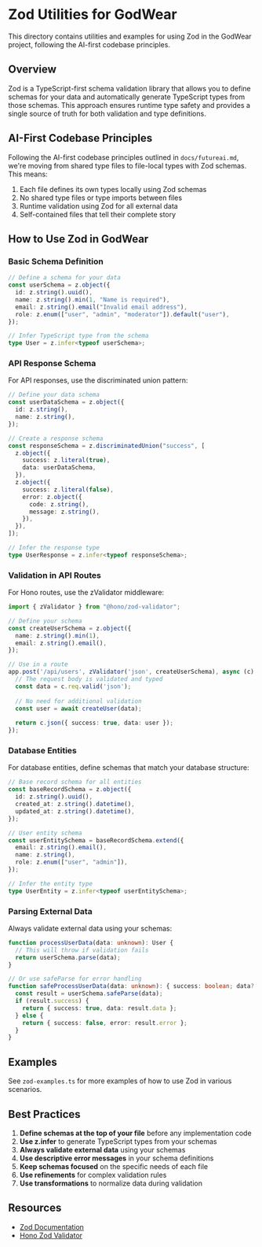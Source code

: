 # Zod Utilities for GodWear

This directory contains utilities and examples for using Zod in the GodWear project, following the AI-first codebase principles.

## Overview

Zod is a TypeScript-first schema validation library that allows you to define schemas for your data and automatically generate TypeScript types from those schemas. This approach ensures runtime type safety and provides a single source of truth for both validation and type definitions.

## AI-First Codebase Principles

Following the AI-first codebase principles outlined in `docs/futureai.md`, we're moving from shared type files to file-local types with Zod schemas. This means:

1. Each file defines its own types locally using Zod schemas
2. No shared type files or type imports between files
3. Runtime validation using Zod for all external data
4. Self-contained files that tell their complete story

## How to Use Zod in GodWear

### Basic Schema Definition

```typescript
// Define a schema for your data
const userSchema = z.object({
  id: z.string().uuid(),
  name: z.string().min(1, "Name is required"),
  email: z.string().email("Invalid email address"),
  role: z.enum(["user", "admin", "moderator"]).default("user"),
});

// Infer TypeScript type from the schema
type User = z.infer<typeof userSchema>;
```

### API Response Schema

For API responses, use the discriminated union pattern:

```typescript
// Define your data schema
const userDataSchema = z.object({
  id: z.string(),
  name: z.string(),
});

// Create a response schema
const responseSchema = z.discriminatedUnion("success", [
  z.object({
    success: z.literal(true),
    data: userDataSchema,
  }),
  z.object({
    success: z.literal(false),
    error: z.object({
      code: z.string(),
      message: z.string(),
    }),
  }),
]);

// Infer the response type
type UserResponse = z.infer<typeof responseSchema>;
```

### Validation in API Routes

For Hono routes, use the zValidator middleware:

```typescript
import { zValidator } from "@hono/zod-validator";

// Define your schema
const createUserSchema = z.object({
  name: z.string().min(1),
  email: z.string().email(),
});

// Use in a route
app.post('/api/users', zValidator('json', createUserSchema), async (c) => {
  // The request body is validated and typed
  const data = c.req.valid('json');
  
  // No need for additional validation
  const user = await createUser(data);
  
  return c.json({ success: true, data: user });
});
```

### Database Entities

For database entities, define schemas that match your database structure:

```typescript
// Base record schema for all entities
const baseRecordSchema = z.object({
  id: z.string().uuid(),
  created_at: z.string().datetime(),
  updated_at: z.string().datetime(),
});

// User entity schema
const userEntitySchema = baseRecordSchema.extend({
  email: z.string().email(),
  name: z.string(),
  role: z.enum(["user", "admin"]),
});

// Infer the entity type
type UserEntity = z.infer<typeof userEntitySchema>;
```

### Parsing External Data

Always validate external data using your schemas:

```typescript
function processUserData(data: unknown): User {
  // This will throw if validation fails
  return userSchema.parse(data);
}

// Or use safeParse for error handling
function safeProcessUserData(data: unknown): { success: boolean; data?: User; error?: z.ZodError } {
  const result = userSchema.safeParse(data);
  if (result.success) {
    return { success: true, data: result.data };
  } else {
    return { success: false, error: result.error };
  }
}
```

## Examples

See `zod-examples.ts` for more examples of how to use Zod in various scenarios.

## Best Practices

1. **Define schemas at the top of your file** before any implementation code
2. **Use z.infer<typeof Schema>** to generate TypeScript types from your schemas
3. **Always validate external data** using your schemas
4. **Use descriptive error messages** in your schema definitions
5. **Keep schemas focused** on the specific needs of each file
6. **Use refinements** for complex validation rules
7. **Use transformations** to normalize data during validation

## Resources

- [Zod Documentation](https://zod.dev/)
- [Hono Zod Validator](https://github.com/honojs/middleware/tree/main/packages/zod-validator)
